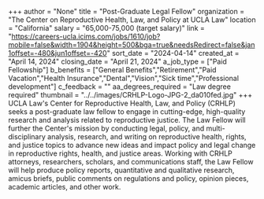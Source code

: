 +++
author = "None"
title = "Post-Graduate Legal Fellow"
organization = "The Center on Reproductive Health, Law, and Policy at UCLA Law"
location = "California"
salary = "65,000-75,000 (target salary)"
link = "https://careers-ucla.icims.com/jobs/1610/job?mobile=false&width=1904&height=500&bga=true&needsRedirect=false&jan1offset=-480&jun1offset=-420"
sort_date = "2024-04-14"
created_at = "April 14, 2024"
closing_date = "April 21, 2024"
a_job_type = ["Paid Fellowship"]
b_benefits = ["General Benefits","Retirement","Paid Vacation","Health Insurance","Dental","Vision","Sick time","Professional development"]
c_feedback = ""
aa_degrees_required = "Law degree required"
thumbnail = "../../images/CRHLP-Logo-JPG-2_da010fed.jpg"
+++
UCLA Law's Center for Reproductive Health, Law, and Policy (CRHLP) seeks a post-graduate law fellow to engage in cutting-edge, high-quality research and analysis related to reproductive justice. The Law Fellow will further the Center's mission by conducting legal, policy, and multi-disciplinary analysis, research, and writing on reproductive health, rights, and justice topics to advance new ideas and impact policy and legal change in reproductive rights, health, and justice areas. Working with CRHLP attorneys, researchers, scholars, and communications staff, the Law Fellow will help produce policy reports, quantitative and qualitative research, amicus briefs, public comments on regulations and policy, opinion pieces, academic articles, and other work. 